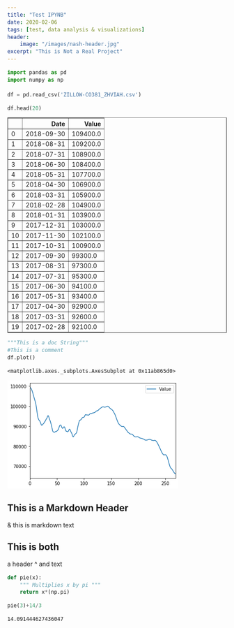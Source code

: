 ```yaml
---
title: "Test IPYNB"
date: 2020-02-06
tags: [test, data analysis & visualizations]
header:
    image: "/images/nash-header.jpg"
excerpt: "This is Not a Real Project"
---
```


```python
import pandas as pd
import numpy as np

df = pd.read_csv('ZILLOW-CO381_ZHVIAH.csv')
```


```python
df.head(20)
```




<div>
<style scoped>
    .dataframe tbody tr th:only-of-type {
        vertical-align: middle;
    }

    .dataframe tbody tr th {
        vertical-align: top;
    }

    .dataframe thead th {
        text-align: right;
    }
</style>
<table border="1" class="dataframe">
  <thead>
    <tr style="text-align: right;">
      <th></th>
      <th>Date</th>
      <th>Value</th>
    </tr>
  </thead>
  <tbody>
    <tr>
      <td>0</td>
      <td>2018-09-30</td>
      <td>109400.0</td>
    </tr>
    <tr>
      <td>1</td>
      <td>2018-08-31</td>
      <td>109200.0</td>
    </tr>
    <tr>
      <td>2</td>
      <td>2018-07-31</td>
      <td>108900.0</td>
    </tr>
    <tr>
      <td>3</td>
      <td>2018-06-30</td>
      <td>108400.0</td>
    </tr>
    <tr>
      <td>4</td>
      <td>2018-05-31</td>
      <td>107700.0</td>
    </tr>
    <tr>
      <td>5</td>
      <td>2018-04-30</td>
      <td>106900.0</td>
    </tr>
    <tr>
      <td>6</td>
      <td>2018-03-31</td>
      <td>105900.0</td>
    </tr>
    <tr>
      <td>7</td>
      <td>2018-02-28</td>
      <td>104900.0</td>
    </tr>
    <tr>
      <td>8</td>
      <td>2018-01-31</td>
      <td>103900.0</td>
    </tr>
    <tr>
      <td>9</td>
      <td>2017-12-31</td>
      <td>103000.0</td>
    </tr>
    <tr>
      <td>10</td>
      <td>2017-11-30</td>
      <td>102100.0</td>
    </tr>
    <tr>
      <td>11</td>
      <td>2017-10-31</td>
      <td>100900.0</td>
    </tr>
    <tr>
      <td>12</td>
      <td>2017-09-30</td>
      <td>99300.0</td>
    </tr>
    <tr>
      <td>13</td>
      <td>2017-08-31</td>
      <td>97300.0</td>
    </tr>
    <tr>
      <td>14</td>
      <td>2017-07-31</td>
      <td>95300.0</td>
    </tr>
    <tr>
      <td>15</td>
      <td>2017-06-30</td>
      <td>94100.0</td>
    </tr>
    <tr>
      <td>16</td>
      <td>2017-05-31</td>
      <td>93400.0</td>
    </tr>
    <tr>
      <td>17</td>
      <td>2017-04-30</td>
      <td>92900.0</td>
    </tr>
    <tr>
      <td>18</td>
      <td>2017-03-31</td>
      <td>92600.0</td>
    </tr>
    <tr>
      <td>19</td>
      <td>2017-02-28</td>
      <td>92100.0</td>
    </tr>
  </tbody>
</table>
</div>




```python
"""This is a doc String"""
#This is a comment
df.plot()
```




    <matplotlib.axes._subplots.AxesSubplot at 0x11ab865d0>




![png](/images/output_2_1.png)


## This is a Markdown Header

& this is markdown text

## This is both
a header ^ and text


```python
def pie(x):
    """ Multiplies x by pi """
    return x*(np.pi)
```


```python
pie(3)+14/3
```




    14.091444627436047




```python

```
